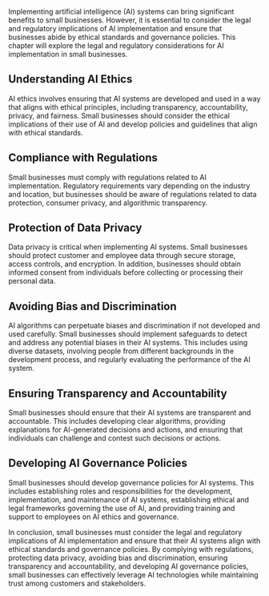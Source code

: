 

Implementing artificial intelligence (AI) systems can bring significant benefits to small businesses. However, it is essential to consider the legal and regulatory implications of AI implementation and ensure that businesses abide by ethical standards and governance policies. This chapter will explore the legal and regulatory considerations for AI implementation in small businesses.

Understanding AI Ethics
-----------------------

AI ethics involves ensuring that AI systems are developed and used in a way that aligns with ethical principles, including transparency, accountability, privacy, and fairness. Small businesses should consider the ethical implications of their use of AI and develop policies and guidelines that align with ethical standards.

Compliance with Regulations
---------------------------

Small businesses must comply with regulations related to AI implementation. Regulatory requirements vary depending on the industry and location, but businesses should be aware of regulations related to data protection, consumer privacy, and algorithmic transparency.

Protection of Data Privacy
--------------------------

Data privacy is critical when implementing AI systems. Small businesses should protect customer and employee data through secure storage, access controls, and encryption. In addition, businesses should obtain informed consent from individuals before collecting or processing their personal data.

Avoiding Bias and Discrimination
--------------------------------

AI algorithms can perpetuate biases and discrimination if not developed and used carefully. Small businesses should implement safeguards to detect and address any potential biases in their AI systems. This includes using diverse datasets, involving people from different backgrounds in the development process, and regularly evaluating the performance of the AI system.

Ensuring Transparency and Accountability
----------------------------------------

Small businesses should ensure that their AI systems are transparent and accountable. This includes developing clear algorithms, providing explanations for AI-generated decisions and actions, and ensuring that individuals can challenge and contest such decisions or actions.

Developing AI Governance Policies
---------------------------------

Small businesses should develop governance policies for AI systems. This includes establishing roles and responsibilities for the development, implementation, and maintenance of AI systems, establishing ethical and legal frameworks governing the use of AI, and providing training and support to employees on AI ethics and governance.

In conclusion, small businesses must consider the legal and regulatory implications of AI implementation and ensure that their AI systems align with ethical standards and governance policies. By complying with regulations, protecting data privacy, avoiding bias and discrimination, ensuring transparency and accountability, and developing AI governance policies, small businesses can effectively leverage AI technologies while maintaining trust among customers and stakeholders.
